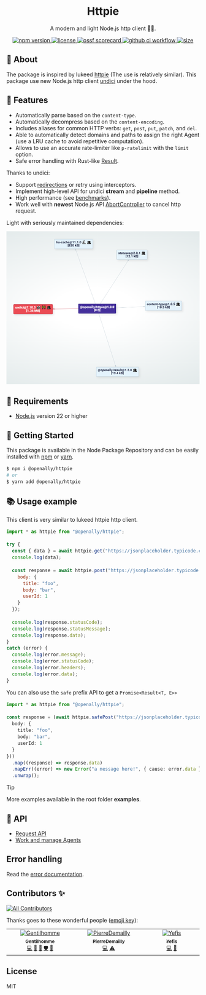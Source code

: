 
<p align="center"><h1 align="center">
  Httpie
</h1>

<p align="center">
  A modern and light Node.js http client 🐢🚀.
</p>

<p align="center">
    <a href="https://github.com/OpenAlly/httpie">
      <img src="https://img.shields.io/github/package-json/v/OpenAlly/httpie?style=flat-square" alt="npm version">
    </a>
    <a href="https://github.com/OpenAlly/httpie">
      <img src="https://img.shields.io/github/license/OpenAlly/httpie?style=flat-square" alt="license">
    </a>
    <a href="https://api.securityscorecards.dev/projects/github.com/OpenAlly/httpie">
      <img src="https://api.securityscorecards.dev/projects/github.com/OpenAlly/httpie/badge" alt="ossf scorecard">
    </a>
    <a href="https://github.com/OpenAlly/httpie/actions?query=workflow%3A%22Node.js+CI%22">
      <img src="https://img.shields.io/github/actions/workflow/status/OpenAlly/httpie/node.js.yml" alt="github ci workflow">
    </a>
    <a href="https://github.com/OpenAlly/httpie">
      <img src="https://img.shields.io/github/languages/code-size/OpenAlly/httpie?style=flat-square" alt="size">
    </a>
</p>

## 📢 About

The package is inspired by lukeed [httpie](https://github.com/lukeed/httpie) (The use is relatively similar). This package use new Node.js http client [undici](https://github.com/nodejs/undici) under the hood.

## 🔬 Features

- Automatically parse based on the `content-type`.
- Automatically decompress based on the `content-encoding`.
- Includes aliases for common HTTP verbs: `get`, `post`, `put`, `patch`, and `del`.
- Able to automatically detect domains and paths to assign the right Agent (use a LRU cache to avoid repetitive computation).
- Allows to use an accurate rate-limiter like `p-ratelimit` with the `limit` option.
- Safe error handling with Rust-like [Result](https://github.com/OpenAlly/npm-packages/tree/main/src/result).

Thanks to undici:

- Support [redirections](https://developer.mozilla.org/en-US/docs/Web/HTTP/Redirections) or retry using interceptors.
- Implement high-level API for undici **stream** and **pipeline** method.
- High performance (see [benchmarks](https://undici.nodejs.org/#/?id=benchmarks)).
- Work well with **newest** Node.js API [AbortController](https://nodejs.org/dist/latest-v16.x/docs/api/globals.html#globals_class_abortcontroller) to cancel http request.

Light with seriously maintained dependencies:

![](./docs/images/nodesecure.PNG)

## 🚧 Requirements
- [Node.js](https://nodejs.org/en/) version 22 or higher

## 🚀 Getting Started

This package is available in the Node Package Repository and can be easily installed with [npm](https://docs.npmjs.com/getting-started/what-is-npm) or [yarn](https://yarnpkg.com).

```bash
$ npm i @openally/httpie
# or
$ yarn add @openally/httpie
```

## 📚 Usage example

This client is very similar to lukeed httpie http client.

```js
import * as httpie from "@openally/httpie";

try {
  const { data } = await httpie.get("https://jsonplaceholder.typicode.com/posts");
  console.log(data);
  
  const response = await httpie.post("https://jsonplaceholder.typicode.com/posts", {
    body: {
      title: "foo",
      body: "bar",
      userId: 1
    }
  });

  console.log(response.statusCode);
  console.log(response.statusMessage);
  console.log(response.data);
}
catch (error) {
  console.log(error.message);
  console.log(error.statusCode);
  console.log(error.headers);
  console.log(error.data);
}
```

You can also use the `safe` prefix API to get a `Promise<Result<T, E>>`

```ts
import * as httpie from "@openally/httpie";

const response = (await httpie.safePost("https://jsonplaceholder.typicode.com/posts", {
  body: {
    title: "foo",
    body: "bar",
    userId: 1
  }
}))
  .map((response) => response.data)
  .mapErr((error) => new Error("a message here!", { cause: error.data }));
  .unwrap();
```

> [!TIP]
> More examples available in the root folder **examples**.

## 📜 API

- [Request API](./docs/request.md)
- [Work and manage Agents](./docs/agents.md)

## Error handling

Read the [error documentation](./docs/errors.md).

## Contributors ✨

<!-- ALL-CONTRIBUTORS-BADGE:START - Do not remove or modify this section -->
[![All Contributors](https://img.shields.io/badge/all_contributors-3-orange.svg?style=flat-square)](#contributors-)
<!-- ALL-CONTRIBUTORS-BADGE:END -->

Thanks goes to these wonderful people ([emoji key](https://allcontributors.org/docs/en/emoji-key)):

<!-- ALL-CONTRIBUTORS-LIST:START - Do not remove or modify this section -->
<!-- prettier-ignore-start -->
<!-- markdownlint-disable -->
<table>
  <tbody>
    <tr>
      <td align="center" valign="top" width="14.28%"><a href="https://www.linkedin.com/in/thomas-gentilhomme/"><img src="https://avatars.githubusercontent.com/u/4438263?v=4?s=100" width="100px;" alt="Gentilhomme"/><br /><sub><b>Gentilhomme</b></sub></a><br /><a href="https://github.com/OpenAlly/httpie/commits?author=fraxken" title="Code">💻</a> <a href="https://github.com/OpenAlly/httpie/commits?author=fraxken" title="Documentation">📖</a> <a href="https://github.com/OpenAlly/httpie/pulls?q=is%3Apr+reviewed-by%3Afraxken" title="Reviewed Pull Requests">👀</a> <a href="#security-fraxken" title="Security">🛡️</a> <a href="https://github.com/OpenAlly/httpie/issues?q=author%3Afraxken" title="Bug reports">🐛</a></td>
      <td align="center" valign="top" width="14.28%"><a href="https://github.com/PierreDemailly"><img src="https://avatars.githubusercontent.com/u/39910767?v=4?s=100" width="100px;" alt="PierreDemailly"/><br /><sub><b>PierreDemailly</b></sub></a><br /><a href="https://github.com/OpenAlly/httpie/commits?author=PierreDemailly" title="Code">💻</a> <a href="https://github.com/OpenAlly/httpie/commits?author=PierreDemailly" title="Tests">⚠️</a></td>
      <td align="center" valign="top" width="14.28%"><a href="http://sofiand.github.io/portfolio-client/"><img src="https://avatars.githubusercontent.com/u/39944043?v=4?s=100" width="100px;" alt="Yefis"/><br /><sub><b>Yefis</b></sub></a><br /><a href="https://github.com/OpenAlly/httpie/commits?author=SofianD" title="Code">💻</a> <a href="https://github.com/OpenAlly/httpie/issues?q=author%3ASofianD" title="Bug reports">🐛</a></td>
    </tr>
  </tbody>
</table>

<!-- markdownlint-restore -->
<!-- prettier-ignore-end -->

<!-- ALL-CONTRIBUTORS-LIST:END -->

## License
MIT
